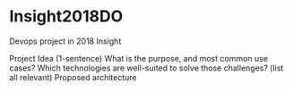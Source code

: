 # Insight2018DO
Devops project in 2018 Insight




Project Idea (1-sentence)
What is the purpose, and most common use cases?
Which technologies are well-suited to solve those challenges? (list all relevant)
Proposed architecture

